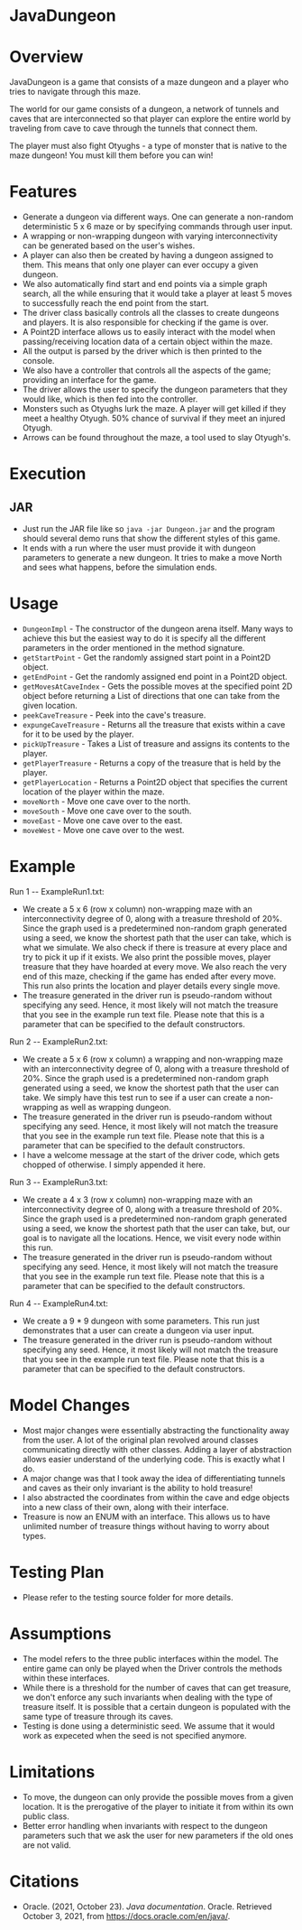 # JavaDungeon

# Overview
JavaDungeon is a game that consists of a maze dungeon and a player who tries to navigate through 
this maze.

The world for our game consists of a dungeon, a network of tunnels and caves that are interconnected 
so that player can explore the entire world by traveling from cave to cave through the tunnels 
that connect them.

The player must also fight Otyughs - a type of monster that is native to the maze dungeon! You must
kill them before you can win!


# Features

* Generate a dungeon via different ways. One can generate a non-random deterministic 5 x 6 
  maze or by specifying commands through user input.
* A wrapping or non-wrapping dungeon with varying interconnectivity can be generated based on 
  the user's wishes.
* A player can also then be created by having a dungeon assigned to them. This means that only 
  one player can ever occupy a given dungeon.
* We also automatically find start and end points via a simple graph search, all the while 
  ensuring that it would take a player at least 5 moves to successfully reach the end point from 
  the start.
* The driver class basically controls all the classes to create dungeons and players. It is also 
  responsible for checking if the game is over.
* A Point2D interface allows us to easily interact with the model when passing/receiving 
  location data of a certain object within the maze.
* All the output is parsed by the driver which is then printed to the console.
* We also have a controller that controls all the aspects of the game; providing an interface for the game.
* The driver allows the user to specify the dungeon parameters that they would like, which is then fed into the controller.
* Monsters such as Otyughs lurk the maze. A player will get killed if they meet a healthy Otyugh. 50% chance of survival
  if they meet an injured Otyugh.
* Arrows can be found throughout the maze, a tool used to slay Otyugh's.


# Execution
## JAR
* Just run the JAR file like so ```java -jar Dungeon.jar``` and the program should several 
  demo runs that show the different styles of this game.
*  It ends with a run where the user must provide it with dungeon parameters to generate a new 
   dungeon. It tries to make a move North and sees what happens, before the simulation ends.

# Usage
* ```DungeonImpl``` - The constructor of the dungeon arena itself. Many ways to achieve this but 
  the easiest way to do it is specify all the different parameters in the order mentioned 
  in the method signature.
* ```getStartPoint``` - Get the randomly assigned start point in a Point2D object.
* ```getEndPoint``` - Get the randomly assigned end point in a Point2D object.
* ```getMovesAtCaveIndex``` - Gets the possible moves at the specified point 2D object before 
  returning a List of directions that one can take from the given location.
* ```peekCaveTreasure``` - Peek into the cave's treasure. 
* ```expungeCaveTreasure``` - Returns all the treasure that exists within a cave for it to be 
  used by the player.
* ```pickUpTreasure``` - Takes a List of treasure and assigns its contents to the player.
* ```getPlayerTreasure``` - Returns a copy of the treasure that is held by the player.
* ```getPlayerLocation``` - Returns a Point2D object that specifies the current location of the 
  player within the maze.
* ```moveNorth``` - Move one cave over to the north.
* ```moveSouth``` - Move one cave over to the south.
* ```moveEast``` - Move one cave over to the east.
* ```moveWest``` - Move one cave over to the west.

# Example

Run 1 -- ExampleRun1.txt:
* We create a 5 x 6 (row x column) non-wrapping maze with an interconnectivity degree of 0, along 
with a treasure threshold
of 20%. Since the graph used is a predetermined non-random graph generated using a seed, we know the shortest path
that the user can take, which is what we simulate. We also check if there is treasure at every place and try to pick it
up if it exists. We also print the possible moves, player treasure that they have hoarded at every move. We also reach
the very end of this maze, checking if the game has ended after every move. This run also prints the location and
player details every single move.
* The treasure generated in the driver run is pseudo-random without specifying any seed. Hence, it most likely
  will not match the treasure that you see in the example run text file. Please note that this is a parameter that can
  be specified to the default constructors.

Run 2 -- ExampleRun2.txt:
* We create a 5 x 6 (row x column) a wrapping and non-wrapping maze with an interconnectivity degree of 0, along with a treasure threshold
  of 20%. Since the graph used is a predetermined non-random graph generated using a seed, we know the shortest path
  that the user can take. We simply have this test run to see if a user can create a non-wrapping as well as wrapping
  dungeon.
* The treasure generated in the driver run is pseudo-random without specifying any seed. Hence, it most likely
  will not match the treasure that you see in the example run text file. Please note that this is a parameter that can
  be specified to the default constructors.
* I have a welcome message at the start of the driver code, which gets chopped of otherwise. I simply appended it
  here.

Run 3 -- ExampleRun3.txt:
* We create a 4 x 3 (row x column) non-wrapping maze with an interconnectivity degree of 0, along with a
  treasure threshold of 20%. Since the graph used is a predetermined non-random graph generated using a seed,
  we know the shortest path that the user can take, but, our goal is to navigate all the locations. Hence, we visit every
  node within this run.
* The treasure generated in the driver run is pseudo-random without specifying any seed. Hence, it most likely
  will not match the treasure that you see in the example run text file. Please note that this is a parameter that can
  be specified to the default constructors.


Run 4 -- ExampleRun4.txt:
* We create a 9 * 9 dungeon with some parameters. This run just demonstrates that a user can
  create a dungeon via user input.
* The treasure generated in the driver run is pseudo-random without specifying any seed. Hence, it most likely
  will not match the treasure that you see in the example run text file. Please note that this is a parameter that can
  be specified to the default constructors.



# Model Changes
* Most major changes were essentially abstracting the functionality away from the user. A lot of
  the original plan revolved around classes communicating directly with other classes. Adding a
  layer of abstraction allows easier understand of the underlying code. This is exactly what I do.
* A major change was that I took away the idea of differentiating tunnels and caves as their only 
  invariant is the ability to hold treasure!
* I also abstracted the coordinates from within the cave and edge objects into a new class of 
  their own, along with their interface.
* Treasure is now an ENUM with an interface. This allows us to have unlimited number of treasure 
  things without having to worry about types.

# Testing Plan
* Please refer to the testing source folder for more details.

# Assumptions
* The model refers to the three public interfaces within the model. The entire game can only be 
  played when the Driver controls the methods within these interfaces.
* While there is a threshold for the number of caves that can get treasure, we don't enforce any 
  such invariants when dealing with the type of treasure itself. It is possible that a certain 
  dungeon is populated with the same type of treasure through its caves.
* Testing is done using a deterministic seed. We assume that it would work as expeceted when the 
  seed is not specified anymore.

# Limitations
* To move, the dungeon can only provide the possible moves from a given location. It is the 
  prerogative of the player to initiate it from within its own public class.
* Better error handling when invariants with respect to the dungeon parameters such that we ask 
  the user for new parameters if the old ones are not valid.

# Citations
* Oracle. (2021, October 23). *Java documentation*. Oracle. Retrieved October 3, 2021, from
  https://docs.oracle.com/en/java/. 
